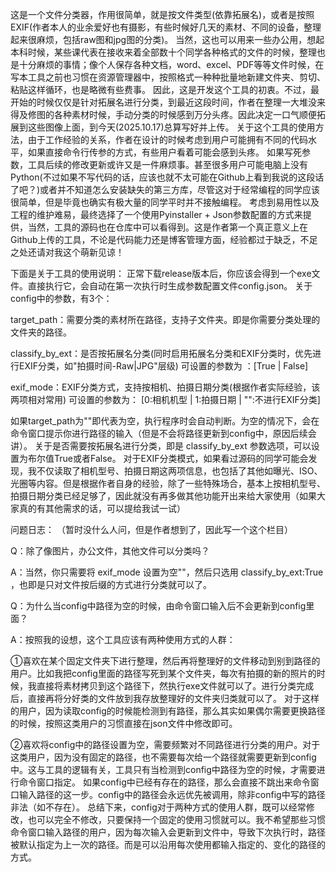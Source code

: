 这是一个文件分类器，作用很简单，就是按文件类型(依靠拓展名)，或者是按照EXIF(作者本人的业余爱好也有摄影，有些时候好几天的素材、不同的设备，整理起来很麻烦，包括raw图和jpg图的分类)。
当然，这也可以用来一些办公用，想起本科时候，某些课代表在接收来着全部数十个同学各种格式的文件的时候，整理也是十分麻烦的事情；像个人保存各种文档，word、excel、PDF等等文件时候，在写本工具之前也习惯在资源管理器中，按照格式一种种批量地新建文件夹、剪切、粘贴这样循环，也是略微有些费事。
因此，这是开发这个工具的初衷。不过，最开始的时候仅仅是针对拓展名进行分类，到最近这段时间，作者在整理一大堆没来得及修图的各种素材时候，手动分类的时候感到万分头疼。因此决定一口气顺便拓展到这些图像上面，到今天(2025.10.17)总算写好并上传。
关于这个工具的使用方法，由于工作经验的关系，作者在设计的时候考虑到用户可能拥有不同的代码水平，如果直接命令行传参的方式，有些用户看着可能会感到头疼。
如果写死参数，工具后续的修改更新或许又是一件麻烦事。甚至很多用户可能电脑上没有Python(不过如果不写代码的话，应该也就不太可能在Github上看到我说的这段话了吧？)或者并不知道怎么安装缺失的第三方库，尽管这对于经常编程的同学应该很简单，但是毕竟也确实有极大量的同学平时并不接触编程。
考虑到易用性以及工程的维护难易，最终选择了一个使用Pyinstaller + Json参数配置的方式来提供，当然，工具的源码也在仓库中可以看得到。这是作者第一个真正意义上在Github上传的工具，不论是代码能力还是博客管理方面，经验都过于缺乏，不足之处还请对我这个萌新见谅！

下面是关于工具的使用说明：
正常下载release版本后，你应该会得到一个exe文件。直接执行它，会自动在第一次执行时生成参数配置文件config.json。
关于config中的参数，有3个：

  target_path：需要分类的素材所在路径，支持子文件夹。即是你需要分类处理的文件夹的路径。
  
  classify_by_ext：是否按拓展名分类(同时启用拓展名分类和EXIF分类时，优先进行EXIF分类，如"拍摄时间-Raw|JPG"层级)  可设置的参数为 ：[True | False]
  
  exif_mode：EXIF分类方式，支持按相机、拍摄日期分类(根据作者实际经验，该两项相对常用) 可设置的参数为： [0:相机机型 | 1:拍摄日期 | "":不进行EXIF分类]


如果target_path为""即代表为空，执行程序时会自动判断。为空的情况下，会在命令窗口提示你进行路径的输入（但是不会将路径更新到config中，原因后续会讲）。
关于是否需要按拓展名进行分类，即是 classify_by_ext 参数选项，可以设置为布尔值True或者False。
对于EXIF分类模式，如果看过源码的同学可能会发现，我不仅读取了相机型号、拍摄日期这两项信息，也包括了其他如曝光、ISO、光圈等内容。但是根据作者自身的经验，除了一些特殊场合，基本上按相机型号、拍摄日期分类已经足够了，因此就没有再多做其他功能开出来给大家使用（如果大家真的有其他需求的话，可以提给我试一试）




问题日志：
（暂时没什么人问，但是作者想到了，因此写一个这个栏目）

Q：除了像图片，办公文件，其他文件可以分类吗？

A：当然，你只需要将 exif_mode 设置为空""，然后只选用 classify_by_ext:True ，也即是只对文件按后缀的方式进行分类就可以了。



Q：为什么当config中路径为空的时候，由命令窗口输入后不会更新到config里面？

A：按照我的设想，这个工具应该有两种使用方式的人群：

  ➀喜欢在某个固定文件夹下进行整理，然后再将整理好的文件移动到别到路径的用户。比如我把config里面的路径写死到某个文件夹，每次有拍摄的新的照片的时候，我直接将素材拷贝到这个路径下，然执行exe文件就可以了。进行分类完成后，直接再将分好类的文件放到我存放整理好的文件夹归类就可以了。
    对于这样的用户，因为读取config的时候能检测到有路径，那么其实如果偶尔需要更换路径的时候，按照这类用户的习惯直接在json文件中修改即可。
    
  ➁喜欢将config中的路径设置为空，需要频繁对不同路径进行分类的用户。对于这类用户，因为没有固定的路径，也不需要每次给一个路径就需要更新到config中。这与工具的逻辑有关，工具只有当检测到config中路径为空的时候，才需要进行命令窗口指定。
    如果config中已经有存在的路径，那么会直接不跳出来命令窗口输入路径的这一步。config中的路径会永远优先被调用，除非config中写的路径非法（如不存在）。
  总结下来，config对于两种方式的使用人群，既可以经常修改，也可以完全不修改，只要保持一个固定的使用习惯就可以。我不希望那些习惯命令窗口输入路径的用户，因为每次输入会更新到文件中，导致下次执行时，路径被默认指定为上一次的路径。而是可以沿用每次使用都输入指定的、变化的路径的方式。
